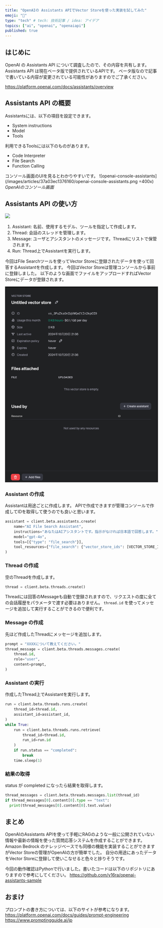 ```yaml
---
title: "OpenAIの Assistants APIでVector Storeを使った実装を試してみた"
emoji: "🌊"
type: "tech" # tech: 技術記事 / idea: アイデア
topics: ["ai", "openai", "openaiapi"]
published: true
---
```


## はじめに

OpenAI の Assistants API について調査したので、その内容を共有します。
Assistants API は現在ベータ版で提供されているAPIです。
ベータ版なので記事で書いている内容が変更されている可能性がありますのでご了承ください。

https://platform.openai.com/docs/assistants/overview

## Assistants API の概要

Assistantsには、以下の項目を設定できます。
- System instructions
- Model
- Tools

利用できるToolsには以下のものがあります。
- Code Interpreter
- File Search
- Function Calling

コンソール画面のUIを見るとわかりやすいです。
![openai-console-assistants](/images/articles/37a03ec1376160/openai-console-assistants.png =400x)
*OpenAIのコンソール画面*

## Assistants API の使い方

![](https://cdn.openai.com/API/docs/images/diagram-assistant.webp)

1. Assistant: 名前、使用するモデル、ツールを指定して作成します。
1. Thread: 会話のスレッドを管理します。
1. Message: ユーザとアシスタントのメッセージです。Threadにリストで保管されます。
1. Run: Thread上でAssistantを実行します。

今回はFile Searchツールを使ってVector Storeに登録されたデータを使って回答するAssistantを作成します。
今回はVector Storeは管理コンソールから事前に登録しました。
以下のような画面でファイルをアップロードすればVector Storeにデータが登録されます。

![](/images/articles/37a03ec1376160/vector-store.png)

### Assistant の作成
Assistantは用途ごとに作成します。
APIで作成できますが管理コンソールで作成してIDを取得して使うのでも良いと思います。

```python
assistant = client.beta.assistants.create(
    name="AI File Search Assistant",
    instructions="あなたはAIアシスタントです。指示がなければ日本語で回答します。",
    model="gpt-4o",
    tools=[{"type": "file_search"}],
    tool_resources={"file_search": {"vector_store_ids": [VECTOR_STORE_ID]}},
)
```

### Thread の作成

空のThreadを作成します。

```python
thread = client.beta.threads.create()
```

Threadには回答のMessageも自動で登録されますので、リクエストの度に全ての会話履歴をパラメータで渡す必要はありません。
`thread.id` を使ってメッセージを追加して実行することができるので便利です。

### Message の作成

先ほど作成したThreadにメッセージを追加します。

```python
prompt = "XXXXについて教えてください。"
thread_message = client.beta.threads.messages.create(
    thread.id,
    role="user",
    content=prompt,
)
```

### Assistant の実行

作成したThread上でAssistantを実行します。

```python
run = client.beta.threads.runs.create(
    thread_id=thread.id,
    assistant_id=assistant_id,
)
while True:
    run = client.beta.threads.runs.retrieve(
        thread_id=thread.id,
        run_id=run.id
    )
    if run.status == "completed":
        break
    time.sleep(1)
```

### 結果の取得

status が completed になったら結果を取得します。

```python
thread_messages = client.beta.threads.messages.list(thread_id)
if thread_messages[0].content[0].type == "text":
  print(thread_messages[0].content[0].text.value)
```

## まとめ

OpenAIのAssistants APIを使って手軽にRAGのような一般に公開されていない情報や最新の情報を使った質問応答システムを作成することができます。
Amazon Bedrock のナレッジベースでも同様の機能を実装することができますがVector Storeの管理がOpenAIの方が簡単でした。
自分の用途にあったデータをVector Storeに登録して使いこなせると色々と捗りそうです。

今回の動作確認はPythonで行いました。書いたコードは以下のリポジトリにありますので参考にしてください。
https://github.com/y16ra/openai-assistants-sample

## おまけ

プロンプトの書き方については、以下のサイトが参考になります。
https://platform.openai.com/docs/guides/prompt-engineering
https://www.promptingguide.ai/jp
